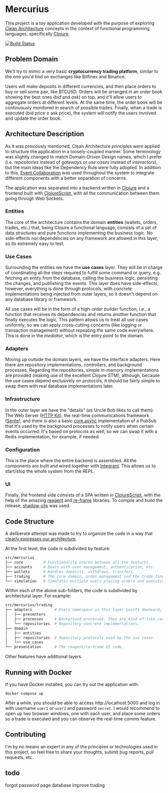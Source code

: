 # Mercurius

This project is a toy application developed with the purpose of exploring [Clean Architecture](https://blog.cleancoder.com/uncle-bob/2012/08/13/the-clean-architecture.html) concepts in the context of functional programming languages, specifically [Clojure](https://clojure.org/).

[![Build Status](https://travis-ci.org/eeng/mercurius.svg?branch=master)](https://travis-ci.org/eeng/mercurius)

## Problem Domain

We'll try to mimic a very basic **cryptocurrency trading platform**, similar to the one you'd find on exchanges like Bitfinex and Binance.

Users will make deposits in different currencies, and then place orders to buy or sell some pair, like BTCUSD. Orders will be arranged in an order book showing the best ones (_bid_ and _ask_) on top, and it'll allow users to aggregate orders at different levels. At the same time, the order book will be continuously monitored in search of possible trades. Finally, when a trade is executed (bid price ≥ ask price), the system will notify the users involved and update the order book.

## Architecture Description

As it was previously mentioned, Clean Architecture principles were applied to structure the application in a loosely-coupled manner. Some terminology was slightly changed to match Domain-Driven Design names, which I prefer (i.e. _repositories_ instead of _gateways_ or _use cases_ instead of _interactors_), but the main ideas like the Dependency Rule were fully adopted. In addition to this, [Event Collaboration](https://martinfowler.com/eaaDev/EventCollaboration.html) was used throughout the system to integrate different components with a better separation of concerns.

The application was separated into a backend written in [Clojure](https://clojure.org/) and a frontend built with [ClojureScript](https://clojurescript.org/), with all the communication between them going through Web Sockets.

### Entities

The core of the architecture contains the domain **entities** (wallets, orders, trades, etc.) that, being Clojure a functional language, consists of a set of data structures and pure functions implementing the business logic. No side-effects nor dependencies on any framework are allowed in this layer, so its extremely easy to test.

### Use Cases

Surrounding the entities we have the **use cases** layer. They will be in charge of coordinating all the steps required to fulfill some command or query, e.g. fetching an entity from the database, calling the business logic, persisting the changes, and publishing the events. This layer does have side-effects, however, everything is done through protocols, with concrete implementations being injected from outer layers, so it doesn't depend on any database library or framework.

All use cases will be in the form of a high-order _builder_ function, i.e., a function that receives its dependencies and returns another function that finally executes the logic. This pattern allows us to treat all use cases uniformly, so we can apply cross-cutting concerns (like logging or transaction management) without repeating the same code everywhere. This is done in the _mediator_, which is the entry point to the domain.

### Adapters

Moving up outside the domain layers, we have the interface adapters. Here there are repository implementations, controllers, and background processes. Regarding the repositories, simple in-memory implementations are provided (making use of the excellent Clojure STM), although, because the use cases depend exclusively on protocols, it should be fairly simple to swap them with real database implementations later.

### Infrastructure

In the outer layer we have the "details" (as Uncle Bob likes to call them): The Web Server ([HTTP Kit](http://http-kit.github.io/)), the real-time communications framework ([Sente](https://github.com/ptaoussanis/sente)), and there is also a basic [core.async](https://github.com/clojure/core.async) implementation of a PubSub that it's used by the background processes to notify users when certain events occurred. It's based on protocols as well, so we can swap it with a Redis implementation, for example, if needed.

### Configuration

This is the place where the entire backend is assembled. All the components are built and wired together with [Integrant](https://github.com/weavejester/integrant). This allows us to start/stop the whole system from the REPL.

### UI

Finally, the frontend side consists of a SPA written in [ClojureScript](https://clojurescript.org/), with the help of the amazing [reagent](https://reagent-project.github.io/) and [re-frame](https://github.com/day8/re-frame/) libraries. To compile and build the release, [shadow-cljs](http://shadow-cljs.org/) was used.

## Code Structure

A deliberate attempt was made to try to organize the code in a way that [clearly expresses our architecture](https://blog.cleancoder.com/uncle-bob/2011/09/30/Screaming-Architecture.html).

At the first level, the code is subdivided by feature:

```sh
src/mercurius
├── core         # Functionality shared between all the features.
├── accounts     # Deals with user management, authentication, etc.
├── wallets      # Handles deposits, withdraws, transfers.
├── trading      # The core domain, order management and the trade finding algorithm reside here.
└── simulation   # Simulates multiple users placing orders and executing trades.
```

Within each of the above sub-folders, the code is subdivided by architectural layer. For example:

```sh
src/mercurius/trading
├── adapters          # Every namespace in this layer points downward, to the domain (Dependency Rule).
│   ├── presenters
│   ├── processes     # Background processes. They are kind of like controllers as they both call use cases.
│   └── repositories  # Repository concrete implementations.
├── domain
│   ├── entities
│   ├── repositories  # Repository protocols used by the use cases.
│   └── use_cases
└── presentation      # The reagent/re-frame UI code.
```

Other features have additional layers.

## Running with Docker

If you have Docker installed, you can try out the application with:

```
docker-compose up
```

After a while, you should be able to access http://localhost:5000 and log in with username `user1` or `user2` and password `secret`. I would recommend to open up two browser windows, one with each user, and place some orders so a trade is executed and you can observe the real-time comms feature.

## Contributing

I'm by no means an expert in any of the principles or technologies used in this project, so feel free to share your thoughts, submit bug reports, pull requests, etc.

## todo
forgot password page
database
improve trading

